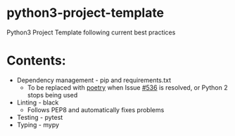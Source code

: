 # python3-project-template
 Python3 Project Template following current best practices

# Contents:
* Dependency management - pip and requirements.txt
  * To be replaced with [poetry](https://poetry.eustace.io) when Issue [#536](https://github.com/sdispater/poetry/issues/536) is resolved, or Python 2 stops being used
* Linting - black
  * Follows PEP8 and automatically fixes problems
* Testing - pytest
* Typing - mypy